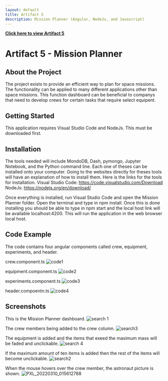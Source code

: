 ```yaml
---
layout: default
title: Artifact 5
description: Mission Planner (Angular, NodeJs, and Javascript)
---
```


[**Click here to view Artifact 5**](https://github.com/Matt87c/angular-lc101-mission-planner-studio-3)

# Artifact 5 - Mission Planner

## About the Project
The project exists to provide an efficient way to plan for space missions.  The functionality can be applied to many different applications other than space missions.  This function dashboard can be beneficial to companys that need to develop crews for certain tasks that require select equipent.  

## Getting Started
This application requires Visual Studio Code and NodeJs.  This must be downloaded first.

## Installation

The tools needed will include MondoDB, Dash, pymongo, Jupyter Notebook, and the Python command line.  Each one of theses can be installed onto your computer.  Going to the websites directly for theses tools will have an explanation of how to install them.  Here is the links for the tools for installation.
Visual Studio Code:
https://code.visualstudio.com/Download
NodeJs:
https://nodejs.org/en/download/

Once everything is installed, run Visual Studio Code and open the Mission Planner folder.  Open the terminal and type in npm install.  Once this is done installing you should be able to type in npm start and the local host link will be available localhost:4200.  This will run the application in the web browser local host.


## Code Example
The code contains four angular components called crew, equipment, experiments, and header.

crew.component.ts 
![code1](https://user-images.githubusercontent.com/35537679/157575692-0aaa39e5-7335-4443-b6f5-dbf12c2dec08.png)

equipment.component.ts 
![code2](https://user-images.githubusercontent.com/35537679/157575715-21a989b6-e5ac-4ce9-bf01-f7c902a279e3.png)

experiments.component.ts 
![code3](https://user-images.githubusercontent.com/35537679/157575727-ee7bfec6-71ec-46c8-b159-e2d7ed523a1b.png)

header.compoentn.ts 
![code4](https://user-images.githubusercontent.com/35537679/157575736-51d00eca-aa50-450b-a8a3-9b14c71d2812.png)


## Screenshots

This is the Mission Planner dashboard.
![search 1](https://user-images.githubusercontent.com/35537679/157575887-6d989740-67b1-4436-8769-62c7a8055bbe.png)

The crew members being added to the crew column.
![search3](https://user-images.githubusercontent.com/35537679/157576110-57a66294-14d3-43fd-96e1-e0e8032e2c36.png)

The equipment is added and the items that exeed the maximum mass will be faded and unclickable.
![search 4](https://user-images.githubusercontent.com/35537679/157576232-f4f21100-8691-445d-90a7-726d0a1a65da.png)

If the maximum amount of ten items is added then the rest of the items will become unclickable.
![search2](https://user-images.githubusercontent.com/35537679/157576309-9c157b57-9fe9-4ca8-b767-08bb3f5f13b2.png)

When the mouse hovers over the crew member, the astronaut picture is shown.
![PXL_20220310_015612788](https://user-images.githubusercontent.com/35537679/157589414-2bd67a33-7a12-4256-b078-08c311e032b1.jpg)
